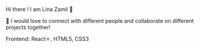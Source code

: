  Hi there ! I am Lina Zamil 👋


 🚀 I would love to  connect  with different people and collaborate  on different projects together!
 
 <!--Some of the Languages and Tools I know -->
  Frontend: React⚛️, HTML5, CSS3
 
  

